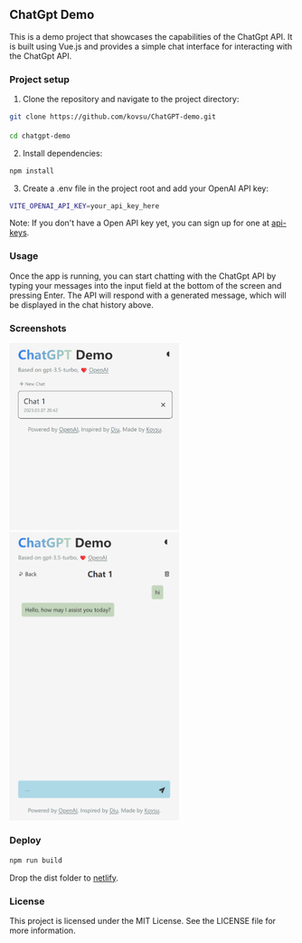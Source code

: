 ## ChatGpt Demo
This is a demo project that showcases the capabilities of the ChatGpt API. It is built using Vue.js and provides a simple chat interface for interacting with the ChatGpt API.

### Project setup

1. Clone the repository and navigate to the project directory:

```bash
git clone https://github.com/kovsu/ChatGPT-demo.git

cd chatgpt-demo
```

2. Install dependencies:

```bash
npm install
```

3. Create a .env file in the project root and add your OpenAI API key:

```bash
VITE_OPENAI_API_KEY=your_api_key_here
```

Note: If you don't have a Open API key yet, you can sign up for one at [api-keys](https://platform.openai.com/account/api-keys).


### Usage

Once the app is running, you can start chatting with the ChatGpt API by typing your messages into the input field at the bottom of the screen and pressing Enter. The API will respond with a generated message, which will be displayed in the chat history above.

### Screenshots
<img src="./screenshots/a.png" width="300" /> 
<img src="./screenshots/b.png" width="300" />

### Deploy

```bash
npm run build
```

Drop the dist folder to [netlify](https://app.netlify.com/drop).


### License

This project is licensed under the MIT License. See the LICENSE file for more information.
